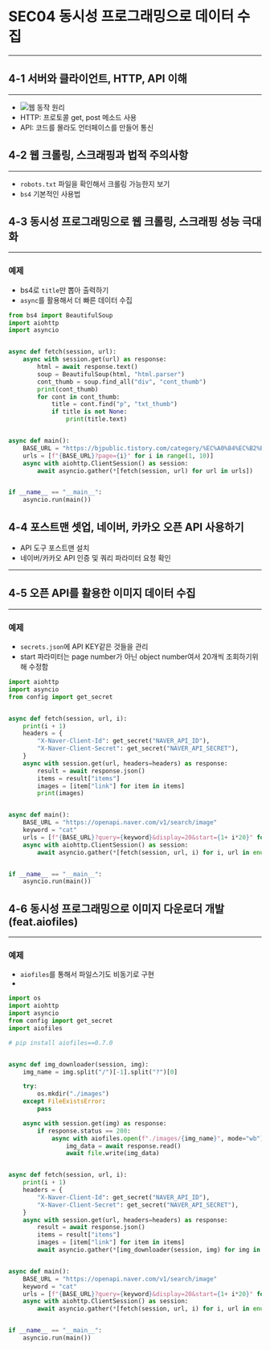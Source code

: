 # SEC04 동시성 프로그래밍으로 데이터 수집

---

## 4-1 서버와 클라이언트, HTTP, API 이해

---

- ![웹 동작 원리](https://velog.velcdn.com/images%2Fwonhee010%2Fpost%2F12a999e9-21bd-4b10-834e-6c8a2b553851%2Fimage.png)
- HTTP: 프로토콜 get, post 메소드 사용
- API: 코드를 몰라도 언터페이스를 만들어 통신



## 4-2 웹 크롤링, 스크래핑과 법적 주의사항

---

- `robots.txt` 파일을 확인해서 크롤링 가능한지 보기
- `bs4` 기본적인 사용법

## 4-3 동시성 프로그래밍으로 웹 크롤링, 스크래핑 성능 극대화

---

### 예제
- bs4로 `title`만 뽑아 출력하기
- `async`를 활용해서 더 빠른 데이터 수집

```python
from bs4 import BeautifulSoup
import aiohttp
import asyncio


async def fetch(session, url):
    async with session.get(url) as response:
        html = await response.text()
        soup = BeautifulSoup(html, "html.parser")
        cont_thumb = soup.find_all("div", "cont_thumb")
        print(cont_thumb)
        for cont in cont_thumb:
            title = cont.find("p", "txt_thumb")
            if title is not None:
                print(title.text)


async def main():
    BASE_URL = "https://bjpublic.tistory.com/category/%EC%A0%84%EC%B2%B4%20%EC%B6%9C%EA%B0%84%20%EB%8F%84%EC%84%9C"
    urls = [f"{BASE_URL}?page={i}" for i in range(1, 10)]
    async with aiohttp.ClientSession() as session:
        await asyncio.gather(*[fetch(session, url) for url in urls])


if __name__ == "__main__":
    asyncio.run(main())

```
## 4-4 포스트맨 셋업, 네이버, 카카오 오픈 API 사용하기

- API 도구 포스트맨 설치
- 네이버/카카오 API 인증 및 쿼리 파라미터 요청 확인

---

## 4-5 오픈 API를 활용한 이미지 데이터 수집

---

### 예제
- `secrets.json`에 API KEY같은 것들을 관리
- start 파라미터는 page number가 아닌 object number여서 20개씩 조회하기위해 수정함

```python
import aiohttp
import asyncio
from config import get_secret


async def fetch(session, url, i):
    print(i + 1)
    headers = {
        "X-Naver-Client-Id": get_secret("NAVER_API_ID"),
        "X-Naver-Client-Secret": get_secret("NAVER_API_SECRET"),
    }
    async with session.get(url, headers=headers) as response:
        result = await response.json()
        items = result["items"]
        images = [item["link"] for item in items]
        print(images)


async def main():
    BASE_URL = "https://openapi.naver.com/v1/search/image"
    keyword = "cat"
    urls = [f"{BASE_URL}?query={keyword}&display=20&start={1+ i*20}" for i in range(10)]
    async with aiohttp.ClientSession() as session:
        await asyncio.gather(*[fetch(session, url, i) for i, url in enumerate(urls)])


if __name__ == "__main__":
    asyncio.run(main())
```

## 4-6 동시성 프로그래밍으로 이미지 다운로더 개발(feat.aiofiles)

---

### 예제
- `aiofiles`를 통해서 파일스기도 비동기로 구현
- 

```python
import os
import aiohttp
import asyncio
from config import get_secret
import aiofiles

# pip install aiofiles==0.7.0


async def img_downloader(session, img):
    img_name = img.split("/")[-1].split("?")[0]

    try:
        os.mkdir("./images")
    except FileExistsError:
        pass

    async with session.get(img) as response:
        if response.status == 200:
            async with aiofiles.open(f"./images/{img_name}", mode="wb") as file:
                img_data = await response.read()
                await file.write(img_data)


async def fetch(session, url, i):
    print(i + 1)
    headers = {
        "X-Naver-Client-Id": get_secret("NAVER_API_ID"),
        "X-Naver-Client-Secret": get_secret("NAVER_API_SECRET"),
    }
    async with session.get(url, headers=headers) as response:
        result = await response.json()
        items = result["items"]
        images = [item["link"] for item in items]
        await asyncio.gather(*[img_downloader(session, img) for img in images])


async def main():
    BASE_URL = "https://openapi.naver.com/v1/search/image"
    keyword = "cat"
    urls = [f"{BASE_URL}?query={keyword}&display=20&start={1+ i*20}" for i in range(10)]
    async with aiohttp.ClientSession() as session:
        await asyncio.gather(*[fetch(session, url, i) for i, url in enumerate(urls)])


if __name__ == "__main__":
    asyncio.run(main())
```